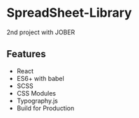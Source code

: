 # SpreadSheet-Library
2nd project with JOBER

## Features 
- React
- ES6+ with babel
- SCSS
- CSS Modules
- Typography.js
- Build for Production    
